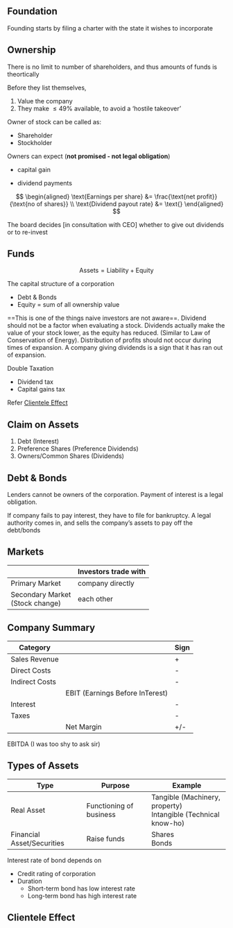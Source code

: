 ## Foundation

Founding starts by filing a charter with the state it wishes to incorporate

## Ownership

There is no limit to number of shareholders, and thus amounts of funds is theortically 

Before they list themselves, 

1. Value the company
2. They make $\le 49 \%$ available, to avoid a ‘hostile takeover’

Owner of stock can be called as:

- Shareholder
- Stockholder

Owners can expect (**not promised - not legal obligation**)

- capital gain

- dividend payments

$$
\begin{aligned}
\text{Earnings per share} &=
\frac{\text{net profit}}{\text{no of shares}} \\
\text{Dividend payout rate} &=
\text{}
\end{aligned}
$$

The board decides [in consultation with CEO] whether to give out dividends or to re-invest

## Funds

$$
\text{Assets} = \text{Liability} + \text{Equity}
$$

The capital structure of a corporation

- Debt & Bonds
- Equity = sum of all ownership value

==This is one of the things naive investors are not aware==. Dividend should not be a factor when evaluating a stock. Dividends actually make the value of your stock lower, as the equity has reduced. (Similar to Law of Conservation of Energy). Distribution of profits should not occur during times of expansion. A company giving dividends is a sign that it has ran out of expansion.

Double Taxation

- Dividend tax
- Capital gains tax

Refer [Clientele Effect](#Clientele-Effect)

## Claim on Assets

1. Debt (Interest)
2. Preference Shares (Preference Dividends)
3. Owners/Common Shares (Dividends)

## Debt & Bonds

Lenders cannot be owners of the corporation. Payment of interest is a legal obligation.

If company fails to pay interest, they have to file for bankruptcy. A legal authority comes in, and sells the company’s assets to pay off the debt/bonds

## Markets

|                                      | Investors trade with |
| ------------------------------------ | -------------------- |
| Primary Market                       | company directly     |
| Secondary Market<br />(Stock change) | each other           |

## Company Summary

| Category       |                                 | Sign |
| -------------- | ------------------------------- | ---- |
| Sales Revenue  |                                 | +    |
| Direct Costs   |                                 | -    |
| Indirect Costs |                                 | -    |
|                | EBIT (Earnings Before InTerest) |      |
| Interest       |                                 | -    |
| Taxes          |                                 | -    |
|                | Net Margin                      | +/-  |

EBITDA (I was too shy to ask sir)

## Types of Assets

| Type                       | Purpose                 | Example                                                      |
| -------------------------- | ----------------------- | ------------------------------------------------------------ |
| Real Asset                 | Functioning of business | Tangible (Machinery, property)<br />Intangible (Technical know-ho) |
| Financial Asset/Securities | Raise funds             | Shares<br />Bonds                                            |

Interest rate of bond depends on

- Credit rating of corporation
- Duration
  - Short-term bond has low interest rate
  - Long-term bond has high interest rate

## Clientele Effect

